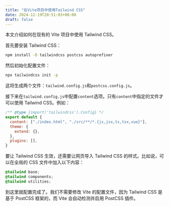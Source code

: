 ```yaml
---
title: "在Vite项目中使用Tailwind CSS"
date: 2024-12-19T20:51:03+08:00
draft: false
---
```


本文介绍如何在现有的 Vite 项目中使用 Tailwind CSS。

首先要安装 Tailwind CSS：

```bash
npm install -D tailwindcss postcss autoprefixer
```

然后初始化配置文件：

```bash
npx tailwindcss init -p
```

这将生成两个文件：`tailwind.config.js`和`postcss.config.js`。

接下来在`tailwind.config.js`中配置`content`选项。只有`content`中指定的文件才可以使用 Tailwind CSS。例如：

```js
/** @type {import('tailwindcss').Config} */
export default {
  content: ["./index.html", "./src/**/*.{js,jsx,ts,tsx,vue}"],
  theme: {
    extend: {},
  },
  plugins: [],
}
```

要让 Tailwind CSS 生效，还需要让网页导入 Tailwind CSS 的样式。比如说，可以在全局的 CSS 文件中加入以下内容：

```css
@tailwind base;
@tailwind components;
@tailwind utilities;
```

到这里就配置完成了。我们不需要修改 Vite 的配置文件，因为 Tailwind CSS 是基于 PostCSS 框架的，而 Vite 会自动检测并启用 PostCSS 插件。
